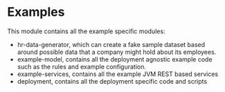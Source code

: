 # Examples

This module contains all the example specific modules:

- hr-data-generator, which can create a fake sample dataset based around possible data that a company might hold about its employees.
- example-model, contains all the deployment agnostic example code such as the rules and example configuration.
- example-services, contains all the example JVM REST based services
- deployment, contains all the deployment specific code and scripts
